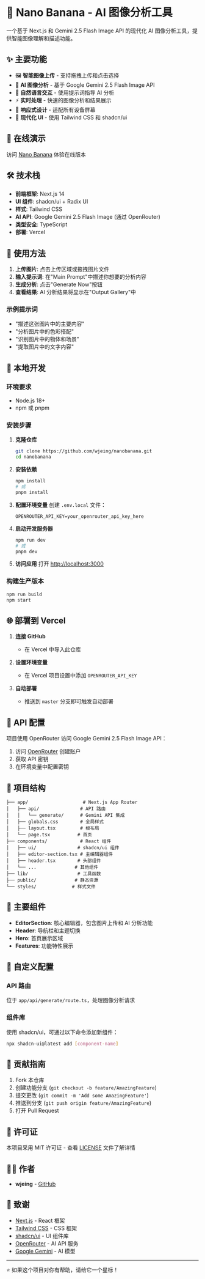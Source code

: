 # 🍌 Nano Banana - AI 图像分析工具

一个基于 Next.js 和 Gemini 2.5 Flash Image API 的现代化 AI 图像分析工具，提供智能图像理解和描述功能。

## ✨ 主要功能

- 🖼️ **智能图像上传** - 支持拖拽上传和点击选择
- 🤖 **AI 图像分析** - 基于 Google Gemini 2.5 Flash Image API
- 💬 **自然语言交互** - 使用提示词指导 AI 分析
- ⚡ **实时处理** - 快速的图像分析和结果展示
- 📱 **响应式设计** - 适配所有设备屏幕
- 🎨 **现代化 UI** - 使用 Tailwind CSS 和 shadcn/ui

## 🚀 在线演示

访问 [Nano Banana](https://nanobanana.vercel.app) 体验在线版本

## 🛠️ 技术栈

- **前端框架**: Next.js 14
- **UI 组件**: shadcn/ui + Radix UI
- **样式**: Tailwind CSS
- **AI API**: Google Gemini 2.5 Flash Image (通过 OpenRouter)
- **类型安全**: TypeScript
- **部署**: Vercel

## 🎯 使用方法

1. **上传图片**: 点击上传区域或拖拽图片文件
2. **输入提示词**: 在"Main Prompt"中描述你想要的分析内容
3. **生成分析**: 点击"Generate Now"按钮
4. **查看结果**: AI 分析结果将显示在"Output Gallery"中

### 示例提示词

- "描述这张图片中的主要内容"
- "分析图片中的色彩搭配"
- "识别图片中的物体和场景"
- "提取图片中的文字内容"

## 🔧 本地开发

### 环境要求

- Node.js 18+
- npm 或 pnpm

### 安装步骤

1. **克隆仓库**
   ```bash
   git clone https://github.com/wjeing/nanobanana.git
   cd nanobanana
   ```

2. **安装依赖**
   ```bash
   npm install
   # 或
   pnpm install
   ```

3. **配置环境变量**
   创建 `.env.local` 文件：
   ```env
   OPENROUTER_API_KEY=your_openrouter_api_key_here
   ```

4. **启动开发服务器**
   ```bash
   npm run dev
   # 或
   pnpm dev
   ```

5. **访问应用**
   打开 [http://localhost:3000](http://localhost:3000)

### 构建生产版本

```bash
npm run build
npm start
```

## 🌐 部署到 Vercel

1. **连接 GitHub**
   - 在 Vercel 中导入此仓库

2. **设置环境变量**
   - 在 Vercel 项目设置中添加 `OPENROUTER_API_KEY`

3. **自动部署**
   - 推送到 `master` 分支即可触发自动部署

## 🔑 API 配置

项目使用 OpenRouter 访问 Google Gemini 2.5 Flash Image API：

1. 访问 [OpenRouter](https://openrouter.ai) 创建账户
2. 获取 API 密钥
3. 在环境变量中配置密钥

## 📁 项目结构

```
├── app/                    # Next.js App Router
│   ├── api/               # API 路由
│   │   └── generate/      # Gemini API 集成
│   ├── globals.css        # 全局样式
│   ├── layout.tsx         # 根布局
│   └── page.tsx          # 首页
├── components/            # React 组件
│   ├── ui/               # shadcn/ui 组件
│   ├── editor-section.tsx # 主编辑器组件
│   ├── header.tsx        # 头部组件
│   └── ...              # 其他组件
├── lib/                  # 工具函数
├── public/              # 静态资源
└── styles/             # 样式文件
```

## 🎨 主要组件

- **EditorSection**: 核心编辑器，包含图片上传和 AI 分析功能
- **Header**: 导航栏和主题切换
- **Hero**: 首页展示区域
- **Features**: 功能特性展示

## 🔧 自定义配置

### API 路由
位于 `app/api/generate/route.ts`，处理图像分析请求

### 组件库
使用 shadcn/ui，可通过以下命令添加新组件：
```bash
npx shadcn-ui@latest add [component-name]
```

## 🤝 贡献指南

1. Fork 本仓库
2. 创建功能分支 (`git checkout -b feature/AmazingFeature`)
3. 提交更改 (`git commit -m 'Add some AmazingFeature'`)
4. 推送到分支 (`git push origin feature/AmazingFeature`)
5. 打开 Pull Request

## 📄 许可证

本项目采用 MIT 许可证 - 查看 [LICENSE](LICENSE) 文件了解详情

## 👨‍💻 作者

- **wjeing** - [GitHub](https://github.com/wjeing)

## 🙏 致谢

- [Next.js](https://nextjs.org/) - React 框架
- [Tailwind CSS](https://tailwindcss.com/) - CSS 框架
- [shadcn/ui](https://ui.shadcn.com/) - UI 组件库
- [OpenRouter](https://openrouter.ai/) - AI API 服务
- [Google Gemini](https://deepmind.google/technologies/gemini/) - AI 模型

---

⭐ 如果这个项目对你有帮助，请给它一个星标！